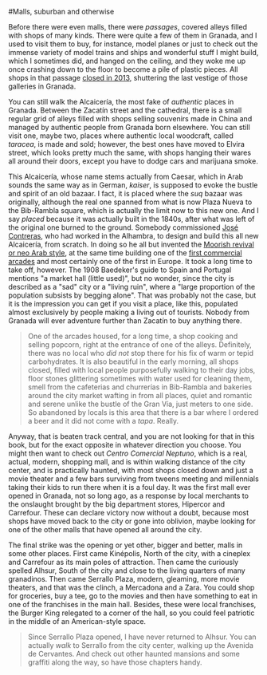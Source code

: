 #Malls, suburban and otherwise

Before there were even malls, there were *passages*, covered alleys filled with shops of many kinds. There were quite a few of them in Granada, and I used to visit them to buy, for instance, model planes or just to check out the immense variety of model trains and ships and wonderful stuff I might build, which I sometimes did, and hanged on the ceiling, and they woke me up once crashing down to the floor to become a pile of plastic pieces. All shops in that passage [closed in 2013](http://granadaimedia.com/la-decadencia-de-la-galeria-de-ganivet/), shuttering the last vestige of those galleries in Granada. 

You can still walk the Alcaicería, the most fake of *authentic* places
in Granada. Between the Zacatín street and the cathedral, there is a
small regular grid of alleys filled with shops selling souvenirs made
in China and managed by authentic people from Granada born
elsewhere. You can still visit one, maybe two, places where authentic
local woodcraft, called *taracea*, is made and sold; however, the best
ones have moved to Elvira street, which looks pretty much the same,
with shops hanging their wares all around their doors, except you have
to dodge cars and marijuana smoke. 

This Alcaicería, whose name stems actually from Caesar, which in Arab
sounds the same way as in German, *kaiser*, is supposed to evoke the
bustle and spirit of an old bazaar. I fact, it is placed where the
*suq* bazaar was originally, although the real one spanned from what
is now Plaza Nueva to the Bib-Rambla square, which is actually the
limit now to this new one. And I say *placed* because it was actually
built in the 1840s, after what was left of the original one burned to
the ground. Somebody commissioned
[José Contreras](http://www.ugr.es/~compoarq/compoarq_archivos/profesores/jmbarrios_archivos/Mis%20publicaciones%20PDF/2010-Jose_Contreras_pionero_arquitectura_neoarabe-JMBarriosRozua.pdf),
who had worked in the Alhambra, to design and build this all new
Alcaicería, from scratch. In doing so he all but invented the
[Moorish revival or neo Arab style](https://en.wikipedia.org/wiki/Moorish_Revival_architecture),
at the same time building one of the [first commercial arcades](https://en.wikipedia.org/wiki/Shopping_mall#Development_of_shopping_areas_and_building_types)
and most certainly one of the first in Europe. It took a long time to
take off, however. The 1908 Baedeker's guide to Spain and Portugal
mentions "a market hall (little used)", but no wonder, since the city
is described as a "sad" city or a "living ruin", where a "large
proportion of the population subsists by begging alone". That was
probably not the case, but it is the impression you can get if you
visit a place, like this, populated almost exclusively by people
making a living out of tourists. Nobody from Granada will ever adventure further than Zacatín to buy anything there. 

>One of the arcades housed, for a long time, a shop cooking and
>selling popcorn, right at the entrance of one of the
>alleys. Definitely, there was no local who *did not* stop there for
>his fix of warm or tepid carbohydrates. It is also beautiful in the
>early morning, all shops closed, filled with local people
>purposefully walking to their day jobs, floor stones glittering
>sometimes with water used for cleaning them, smell from the
>cafeterias and churrerías in Bib-Rambla and bakeries around the city
>market wafting in from all places, quiet and romantic and serene
>unlike the bustle of the Gran Vía, just meters to one side. So
>abandoned by locals is this area that there is a bar where I ordered
>a beer and it did not come with a *tapa*. Really. 

Anyway, that is beaten track central, and you are not looking for
that in this book, but for the exact opposite in whatever direction
you choose. You might then want to check out
*Centro Comercial Neptuno*, which is a real, actual, modern, shopping mall, and is within walking
distance of the city center, and is practically haunted, with most
shops closed down and just a movie theater and a few bars surviving
from tweens meeting and millennials taking their kids to run there
when it is a foul day. It was the first mall ever opened in Granada,
not so long ago, as a response by local merchants to the onslaught
brought by the big department stores, Hipercor and Carrefour. These
can declare victory now without a doubt, because most shops have moved
back to the city or gone into oblivion, maybe looking for one of the
other malls that have opened all around the city. 

The final strike was the opening or yet other, bigger and better,
malls in some other places. First came Kinépolis, North of the city,
with a cineplex and Carrefour as its main poles of attraction. Then
came the curiously spelled Alhsur, South of the city and close to the
living quarters of many granadinos. Then came Serrallo Plaza, modern,
gleaming, more movie theaters, and that was the clinch, a Mercadona
and a Zara. You could shop for groceries, buy a tee, go to the movies
and then have something to eat in one of the franchises in the main
hall. Besides, these were local franchises, the Burger King relegated
to a corner of the hall, so you could feel patriotic in the middle of
an American-style space. 

>Since Serrallo Plaza opened, I have never returned to Alhsur. You can
>actually *walk* to Serrallo from the city center, walking up the
>Avenida de Cervantes. And check out other
>haunted mansions and some graffiti along the way, so have those
>chapters handy. 
